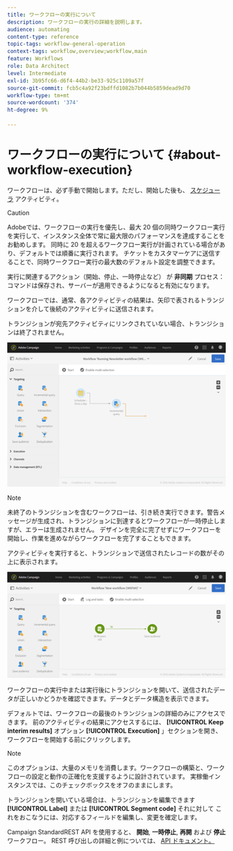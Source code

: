 ```yaml
---
title: ワークフローの実行について
description: ワークフローの実行の詳細を説明します。
audience: automating
content-type: reference
topic-tags: workflow-general-operation
context-tags: workflow,overview;workflow,main
feature: Workflows
role: Data Architect
level: Intermediate
exl-id: 3b95fc66-d6f4-44b2-be33-925c1109a57f
source-git-commit: fcb5c4a92f23bdffd1082b7b044b5859dead9d70
workflow-type: tm+mt
source-wordcount: '374'
ht-degree: 9%

---
```


# ワークフローの実行について {#about-workflow-execution}

ワークフローは、必ず手動で開始します。ただし、開始した後も、 [スケジューラ](../../automating/using/scheduler.md) アクティビティ。

>[!CAUTION]
>
> Adobeでは、ワークフローの実行を優先し、最大 20 個の同時ワークフロー実行を実行して、インスタンス全体で常に最大限のパフォーマンスを達成することをお勧めします。 同時に 20 を超えるワークフロー実行が計画されている場合があり、デフォルトでは順番に実行されます。 チケットをカスタマーケアに送信することで、同時ワークフロー実行の最大数のデフォルト設定を調整できます。

実行に関連するアクション（開始、停止、一時停止など） が **非同期** プロセス：コマンドは保存され、サーバーが適用できるようになると有効になります。

ワークフローでは、通常、各アクティビティの結果は、矢印で表されるトランジションを介して後続のアクティビティに送信されます。

トランジションが宛先アクティビティにリンクされていない場合、トランジションは終了されません。

![](assets/wkf_execution_1.png)

>[!NOTE]
>
>未終了のトランジションを含むワークフローは、引き続き実行できます。警告メッセージが生成され、トランジションに到達するとワークフローが一時停止しますが、エラーは生成されません。 デザインを完全に完了せずにワークフローを開始し、作業を進めながらワークフローを完了することもできます。

アクティビティを実行すると、トランジションで送信されたレコードの数がその上に表示されます。

![](assets/wkf_transition_count.png)

ワークフローの実行中または実行後にトランジションを開いて、送信されたデータが正しいかどうかを確認できます。データとデータ構造を表示できます。

デフォルトでは、ワークフローの最後のトランジションの詳細のみにアクセスできます。 前のアクティビティの結果にアクセスするには、 **[!UICONTROL Keep interim results]** オプション **[!UICONTROL Execution]** 」セクションを開き、ワークフローを開始する前にクリックします。

>[!NOTE]
>
>このオプションは、大量のメモリを消費します。ワークフローの構築と、ワークフローの設定と動作の正確化を支援するように設計されています。 実稼働インスタンスでは、このチェックボックスをオフのままにします。

トランジションを開いている場合は、トランジションを編集できます **[!UICONTROL Label]** または **[!UICONTROL Segment code]** それに対して これをおこなうには、対応するフィールドを編集し、変更を確定します。

Campaign StandardREST API を使用すると、 **開始**, **一時停止**, **再開** および **停止** ワークフロー。 REST 呼び出しの詳細と例については、 [API ドキュメント。](../../api/using/controlling-a-workflow.md)

